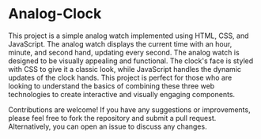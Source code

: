 # Analog-Clock

This project is a simple analog watch implemented using HTML, CSS, and JavaScript. The analog watch displays the current time with an hour, minute, and second hand, updating every second. The analog watch is designed to be visually appealing and functional. The clock's face is styled with CSS to give it a classic look, while JavaScript handles the dynamic updates of the clock hands. This project is perfect for those who are looking to understand the basics of combining these three web technologies to create interactive and visually engaging components.

Contributions are welcome! If you have any suggestions or improvements, please feel free to fork the repository and submit a pull request. Alternatively, you can open an issue to discuss any changes.
